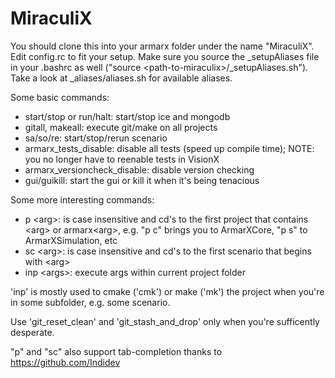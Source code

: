 # MiraculiX

You should clone this into your armarx folder under the name "MiraculiX".  
Edit config.rc to fit your setup. Make sure you source the _setupAliases file in your .bashrc as well ("source \<path-to-miraculix\>/_setupAliases.sh").  
Take a look at _aliases/aliases.sh for available aliases.  

Some basic commands:
- start/stop or run/halt: start/stop ice and mongodb
- gitall, makeall: execute git/make on all projects
- sa/so/re: start/stop/rerun scenario
- armarx_tests_disable: disable all tests (speed up compile time); NOTE: you no longer have to reenable tests in VisionX
- armarx_versioncheck_disable: disable version checking
- gui/guikill: start the gui or kill it when it's being tenacious

Some more interesting commands:
- p \<arg\>: is case insensitive and cd's to the first project that contains \<arg\> or armarx\<arg\>, e.g. "p c" brings you to ArmarXCore, "p s" to ArmarXSimulation, etc
- sc \<arg\>: is case insensitive and cd's to the first scenario that begins with \<arg\>
- inp \<args\>: execute args within current project folder

'inp' is mostly used to cmake ('cmk') or make ('mk') the project when you're in some subfolder, e.g. some scenario.

Use 'git_reset_clean' and 'git_stash_and_drop' only when you're sufficently desperate.

"p" and "sc" also support tab-completion thanks to https://github.com/Indidev
